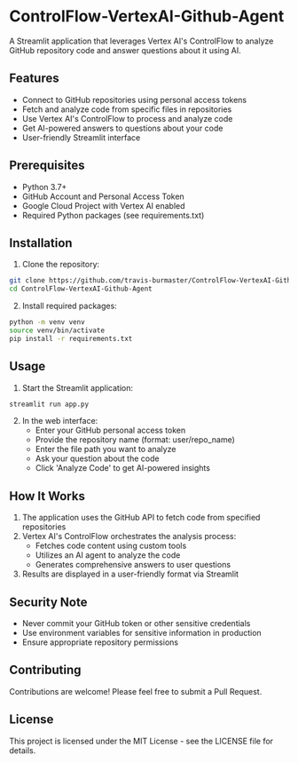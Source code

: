 # ControlFlow-VertexAI-Github-Agent

A Streamlit application that leverages Vertex AI's ControlFlow to analyze GitHub repository code and answer questions about it using AI.

## Features

- Connect to GitHub repositories using personal access tokens
- Fetch and analyze code from specific files in repositories
- Use Vertex AI's ControlFlow to process and analyze code
- Get AI-powered answers to questions about your code
- User-friendly Streamlit interface

## Prerequisites

- Python 3.7+
- GitHub Account and Personal Access Token
- Google Cloud Project with Vertex AI enabled
- Required Python packages (see requirements.txt)

## Installation

1. Clone the repository:
```bash
git clone https://github.com/travis-burmaster/ControlFlow-VertexAI-Github-Agent.git
cd ControlFlow-VertexAI-Github-Agent
```

2. Install required packages:
```bash
python -m venv venv
source venv/bin/activate
pip install -r requirements.txt
```

## Usage

1. Start the Streamlit application:
```bash
streamlit run app.py
```

2. In the web interface:
   - Enter your GitHub personal access token
   - Provide the repository name (format: user/repo_name)
   - Enter the file path you want to analyze
   - Ask your question about the code
   - Click 'Analyze Code' to get AI-powered insights

## How It Works

1. The application uses the GitHub API to fetch code from specified repositories
2. Vertex AI's ControlFlow orchestrates the analysis process:
   - Fetches code content using custom tools
   - Utilizes an AI agent to analyze the code
   - Generates comprehensive answers to user questions
3. Results are displayed in a user-friendly format via Streamlit

## Security Note

- Never commit your GitHub token or other sensitive credentials
- Use environment variables for sensitive information in production
- Ensure appropriate repository permissions

## Contributing

Contributions are welcome! Please feel free to submit a Pull Request.

## License

This project is licensed under the MIT License - see the LICENSE file for details.